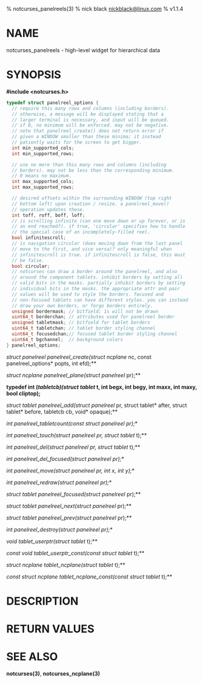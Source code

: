 % notcurses_panelreels(3)
% nick black <nickblack@linux.com>
% v1.1.4

# NAME

notcurses_panelreels - high-level widget for hierarchical data

# SYNOPSIS

**#include <notcurses.h>**

```c
typedef struct panelreel_options {
  // require this many rows and columns (including borders).
  // otherwise, a message will be displayed stating that a
  // larger terminal is necessary, and input will be queued.
  // if 0, no minimum will be enforced. may not be negative.
  // note that panelreel_create() does not return error if
  // given a WINDOW smaller than these minima; it instead
  // patiently waits for the screen to get bigger.
  int min_supported_cols;
  int min_supported_rows;

  // use no more than this many rows and columns (including
  // borders). may not be less than the corresponding minimum.
  // 0 means no maximum.
  int max_supported_cols;
  int max_supported_rows;

  // desired offsets within the surrounding WINDOW (top right
  // bottom left) upon creation / resize. a panelreel_move()
  // operation updates these.
  int toff, roff, boff, loff;
  // is scrolling infinite (can one move down or up forever, or is
  // an end reached?). if true, 'circular' specifies how to handle
  // the special case of an incompletely-filled reel.
  bool infinitescroll;
  // is navigation circular (does moving down from the last panel
  // move to the first, and vice versa)? only meaningful when
  // infinitescroll is true. if infinitescroll is false, this must
  // be false.
  bool circular;
  // notcurses can draw a border around the panelreel, and also
  // around the component tablets. inhibit borders by setting all
  // valid bits in the masks. partially inhibit borders by setting
  // individual bits in the masks. the appropriate attr and pair
  // values will be used to style the borders. focused and
  // non-focused tablets can have different styles. you can instead
  // draw your own borders, or forgo borders entirely.
  unsigned bordermask; // bitfield; 1s will not be drawn
  uint64_t borderchan; // attributes used for panelreel border
  unsigned tabletmask; // bitfield for tablet borders
  uint64_t tabletchan; // tablet border styling channel
  uint64_t focusedchan;// focused tablet border styling channel
  uint64_t bgchannel;  // background colors
} panelreel_options;
```

**struct panelreel* panelreel_create(struct ncplane* nc,
                                       const panelreel_options* popts,
                                       int efd);**

**struct ncplane* panelreel_plane(struct panelreel* pr);**

**typedef int (*tabletcb)(struct tablet* t, int begx, int begy, int maxx,
                        int maxy, bool cliptop);**

**struct tablet* panelreel_add(struct panelreel* pr, struct tablet* after,
                                 struct tablet* before, tabletcb cb,
                                 void* opaque);**

**int panelreel_tabletcount(const struct panelreel* pr);**

**int panelreel_touch(struct panelreel* pr, struct tablet* t);**

**int panelreel_del(struct panelreel* pr, struct tablet* t);**

**int panelreel_del_focused(struct panelreel* pr);**

**int panelreel_move(struct panelreel* pr, int x, int y);**

**int panelreel_redraw(struct panelreel* pr);**

**struct tablet* panelreel_focused(struct panelreel* pr);**

**struct tablet* panelreel_next(struct panelreel* pr);**

**struct tablet* panelreel_prev(struct panelreel* pr);**

**int panelreel_destroy(struct panelreel* pr);**

**void* tablet_userptr(struct tablet* t);**

**const void* tablet_userptr_const(const struct tablet* t);**

**struct ncplane* tablet_ncplane(struct tablet* t);**

**const struct ncplane* tablet_ncplane_const(const struct tablet* t);**

# DESCRIPTION

# RETURN VALUES

# SEE ALSO

**notcurses(3)**, **notcurses_ncplane(3)**
